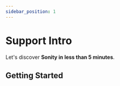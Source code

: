 ```yaml
---
sidebar_position: 1
---
```


# Support Intro

Let's discover **Sonity in less than 5 minutes**.

## Getting Started

